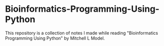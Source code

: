 # Bioinformatics-Programming-Using-Python
This repository is a collection of notes I made while reading "Bioinformatics Programming Using Python" by Mitchell L Model.
